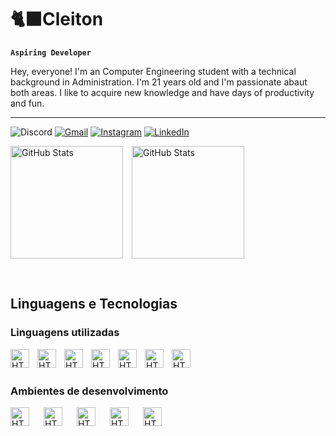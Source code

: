 # 🐈‍⬛Cleiton

**`Aspiring Developer`**

Hey, everyone! I'm an Computer Engineering student with a technical background in Administration. I'm 21 years old and I'm passionate abaut both areas. I like to acquire new knowledge and have days of productivity and fun.

---
![Discord](https://img.shields.io/badge/Discord-%235865F2.svg?style=for-the-badge&logo=discord&logoColor=white)
[![Gmail](https://img.shields.io/badge/Gmail-D14836?style=for-the-badge&logo=gmail&logoColor=white)](https://mail.google.com/mail/?view=cm&fs=1&to=cleitonguilhermite@gmail.com&su=Assunto&body=Texto+da+mensagem)
[![Instagram](https://img.shields.io/badge/Instagram-%23E4405F.svg?style=for-the-badge&logo=Instagram&logoColor=white)](https://www.instagram.com/call_me_ton21/)
[![LinkedIn](https://img.shields.io/badge/linkedin-%230077B5.svg?style=for-the-badge&logo=linkedin&logoColor=white)](https://www.linkedin.com/in/cleiton-da-silva-guilhermite-8047bb292/)

<p>
    <img 
        align="Center" 
        alt="GitHub Stats" 
        height="180" 
        style="padding-right: 10px;" 
        src="https://github-readme-stats.vercel.app/api?username=Draky-Rollgard&show_icons=true&theme=merko&include_all_commits=true&locale=pt-br" 
    />
    <img 
    align="Center" 
    alt="GitHub Stats" 
    height="180" 
    src="https://github-readme-stats.vercel.app/api/top-langs/?username=Draky-Rollgard&theme=merko&layout=compact&custom_title=Tecnologias&langs_count=9" 
    />
<p>
<br/>

## Linguagens e Tecnologias

### Linguagens utilizadas

<img 
    align="left" 
    alt="HTML"
    title="HTML" 
    width="30px" 
    style="padding-right: 10px;" 
    src="https://cdn.jsdelivr.net/gh/devicons/devicon@latest/icons/c/c-original.svg" 
/>

<img
    align="left" 
    alt="HTML"
    title="HTML" 
    width="30px" 
    style="padding-right: 10px;"
    src="https://cdn.jsdelivr.net/gh/devicons/devicon@latest/icons/python/python-original.svg" />
          
<img
    align="left" 
    alt="HTML"
    title="HTML" 
    width="30px" 
    style="padding-right: 10px;"
    src="https://cdn.jsdelivr.net/gh/devicons/devicon@latest/icons/javascript/javascript-original.svg" />
          
<img 
    align="left" 
    alt="HTML"
    title="HTML" 
    width="30px" 
    style="padding-right: 10px;"
    src="https://cdn.jsdelivr.net/gh/devicons/devicon@latest/icons/html5/html5-original.svg" />
                   
<img 
    align="left" 
    alt="HTML"
    title="HTML" 
    width="30px" 
    style="padding-right: 10px;"
    src="https://cdn.jsdelivr.net/gh/devicons/devicon@latest/icons/css3/css3-original.svg" />
                   
<img 
    align="left" 
    alt="HTML"
    title="HTML" 
    width="30px" 
    style="padding-right: 10px;"
    src="https://cdn.jsdelivr.net/gh/devicons/devicon@latest/icons/azuresqldatabase/azuresqldatabase-original.svg" />
          
<img 
    align="left" 
    alt="HTML"
    title="HTML" 
    width="30px" 
    style="padding-right: 10px;"
    src="https://cdn.jsdelivr.net/gh/devicons/devicon@latest/icons/bash/bash-original.svg" />
          
<br/>
<br/>

### Ambientes de desenvolvimento

<img 
    align="left" 
    alt="HTML"
    title="HTML" 
    width="30px"
    style="padding-right: 20px;"
    src="https://cdn.jsdelivr.net/gh/devicons/devicon@latest/icons/arduino/arduino-original.svg" />

            
<img 
    align="left" 
    alt="HTML"
    title="HTML" 
    width="30px"
    style="padding-right: 20px;"
    src="https://cdn.jsdelivr.net/gh/devicons/devicon@latest/icons/vim/vim-original.svg" />
          
          
<img
    align="left" 
    alt="HTML"
    title="HTML" 
    width="30px"
    style="padding-right: 20px;"
    src="https://cdn.jsdelivr.net/gh/devicons/devicon@latest/icons/vscode/vscode-original.svg" />

<img
    align="left" 
    alt="HTML"
    title="HTML" 
    width="30px"
    style="padding-right: 20px;"
    src="https://cdn.jsdelivr.net/gh/devicons/devicon@latest/icons/debian/debian-original.svg" 
/>
     
<img
    align="left" 
    alt="HTML"
    title="HTML" 
    width="30px" 
    src="https://cdn.jsdelivr.net/gh/devicons/devicon@latest/icons/windows11/windows11-original.svg" 
/>


